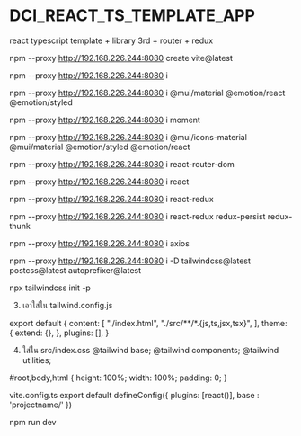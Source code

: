# DCI_REACT_TS_TEMPLATE_APP
react typescript template + library 3rd + router + redux

npm --proxy http://192.168.226.244:8080  create vite@latest

npm --proxy http://192.168.226.244:8080 i

npm --proxy http://192.168.226.244:8080 i @mui/material @emotion/react @emotion/styled

npm --proxy http://192.168.226.244:8080 i moment

npm --proxy http://192.168.226.244:8080 i @mui/icons-material @mui/material @emotion/styled @emotion/react

npm --proxy http://192.168.226.244:8080 i react-router-dom

npm --proxy http://192.168.226.244:8080 i react

npm --proxy http://192.168.226.244:8080 i react-redux

npm --proxy http://192.168.226.244:8080 i react-redux redux-persist redux-thunk

npm --proxy http://192.168.226.244:8080 i axios




npm --proxy http://192.168.226.244:8080 i -D tailwindcss@latest postcss@latest autoprefixer@latest

npx tailwindcss init -p

3) เอาใส่ใน tailwind.config.js
  
export default {
      content: [
    "./index.html",
    "./src/**/*.{js,ts,jsx,tsx}",
    ],
    theme: {
      extend: {},
    },
    plugins: [],
  }


4) ใส่ใน src/index.css
@tailwind base;
@tailwind components;
@tailwind utilities;

#root,body,html {
  height: 100%;
  width: 100%;
  padding: 0;
}

vite.config.ts 
export default defineConfig({
  plugins: [react()],
  base : 'projectname/'
})


 npm run dev
